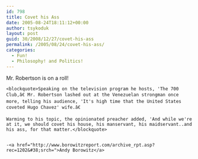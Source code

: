 ```yaml
---
id: 798
title: Covet his Ass
date: 2005-08-24T18:11:12+00:00
author: tsykoduk
layout: post
guid: 30/2008/12/27/covet-his-ass
permalink: /2005/08/24/covet-his-ass/
categories:
  - Fun!
  - Philosophy! and Politics!
---
```

Mr. Robertson is on a roll!


	<blockquote>Speaking on the television program he hosts, 'The 700 Club,â€ Mr. Robertson lashed out at the Venezuelan strongman once more, telling his audience, 'It's high time that the United States coveted Hugo Chavez' wife.â€

	Warming to his topic, the opinionated preacher added, 'And while we're at it, we should covet his house, his manservant, his maidservant..and his ass, for that matter.</blockquote>


	-<a href="http://www.borowitzreport.com/archive_rpt.asp?rec=1202&#38;srch=">Andy Borowitz</a>